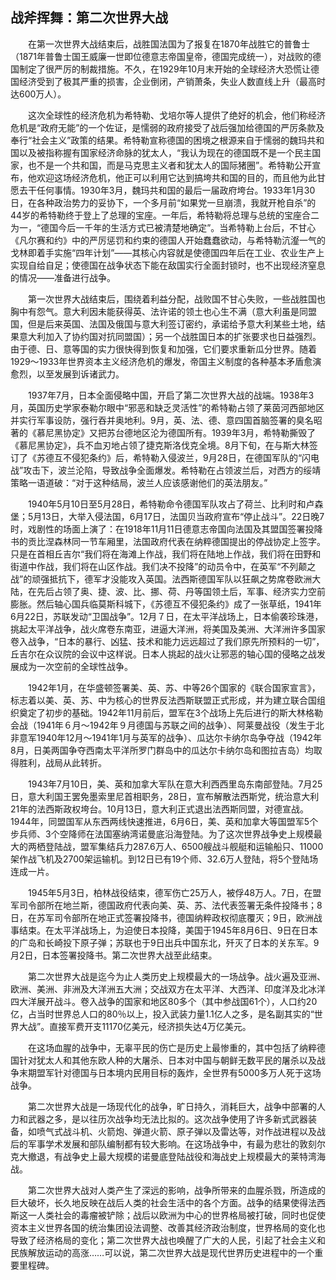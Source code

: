 ## 战斧挥舞：第二次世界大战

　　在第一次世界大战结束后，战胜国法国为了报复在1870年战胜它的普鲁士（1871年普鲁士国王威廉一世即位德意志帝国皇帝，德国完成统一），对战败的德国制定了很严厉的制裁措施。不久，在1929年10月末开始的全球经济大恐慌让德国经济受到了极其严重的损害，企业倒闭，产销萧条，失业人数直线上升（最高时达600万人）。

　　这次全球性的经济危机为希特勒、戈培尔等人提供了绝好的机会，他们称经济危机是“政府无能”的一个佐证，是懦弱的政府接受了战后强加给德国的严厉条款及奉行“社会主义”政策的结果。希特勒宣称德国的困境之根源来自于懦弱的魏玛共和国以及被指称握有国家经济命脉的犹太人，“我认为现在的德国既不是一个民主国家，也不是一个共和国，而是马克思主义者和犹太人的国际猪圈”。希特勒公开宣布，他欢迎这场经济危机，他正可以利用它达到搞垮共和国的目的，而且他为此甘愿去干任何事情。1930年3月，魏玛共和国的最后一届政府垮台。1933年1月30日，在各种政治势力的妥协下，一个多月前“如果党一旦崩溃，我就开枪自杀”的44岁的希特勒终于登上了总理的宝座。一年后，希特勒将总理与总统的宝座合二为一，“德国今后一千年的生活方式已被清楚地确定”。当希特勒上台后，不甘心《凡尔赛和约》中的严厉惩罚和约束的德国人开始蠢蠢欲动，与希特勒沆瀣一气的戈林即着手实施“四年计划”——其核心内容就是使德国四年后在工业、农业生产上实现自给自足；使德国在战争状态下能在敌国实行全面封锁时，也不出现经济窒息的情况——准备进行战争。

　　第一次世界大战结束后，围绕着利益分配，战败国不甘心失败，一些战胜国也胸中有怨气。意大利因未能获得英、法许诺的领土也心生不满（意大利虽是同盟国，但是后来英国、法国及俄国与意大利签订密约，承诺给予意大利某些土地，结果意大利加入了协约国对抗同盟国）；另一个战胜国日本的扩张要求也日益强烈。由于德、日、意等国的实力很快得到恢复和加强，它们要求重新瓜分世界。随着1929～1933年世界资本主义经济危机的爆发，帝国主义制度的各种基本矛盾愈演愈烈，以至发展到诉诸武力。

　　1937年7月，日本全面侵略中国，开启了第二次世界大战的战端。1938年3月，英国历史学家泰勒尔眼中“邪恶和缺乏灵活性”的希特勒占领了莱茵河西部地区并实行军事设防，强行吞并奥地利。9月，英、法、德、意四国首脑签署的臭名昭著的《慕尼黑协定》又把苏台德地区沦为德国所有。1939年3月，希特勒撕毁了《慕尼黑协定》，兵不血刃地占领了捷克斯洛伐克全境。8月下旬，在与斯大林签订了《苏德互不侵犯条约》后，希特勒入侵波兰，9月28日，在德国军队的“闪电战”攻击下，波兰沦陷，导致战争全面爆发。希特勒在占领波兰后，对西方的绥靖策略一语道破：“对于这种结局，波兰人应该感谢他们的英法朋友。”

　　1940年5月10日至5月28日，希特勒命令德国军队攻占了荷兰、比利时和卢森堡；5月13日，大举入侵法国，6月17日，法国贝当政府宣布“停止战斗”。22日晚7时，戏剧性的场面上演了：在1918年11月11日德意志帝国向法国及其盟国签署投降书的贡比涅森林同一节车厢里，法国政府代表在纳粹德国提出的停战协定上签字。只是在首相丘吉尔“我们将在海滩上作战，我们将在陆地上作战，我们将在田野和街道中作战，我们将在山区作战。我们决不投降”的动员令中，在英军“不列颠之战”的顽强抵抗下，德军才没能攻入英国。法西斯德国军队以狂飙之势席卷欧洲大陆，在先后占领了奥、捷、波、比、挪、荷、丹等国领土后，军事、经济实力空前膨胀。然后轴心国兵临莫斯科城下，《苏德互不侵犯条约》成了一张草纸，1941年6月22日，苏联发动“卫国战争”。12月７日，在太平洋战场上，日本偷袭珍珠港，挑起太平洋战争，战火席卷东南亚，进逼大洋洲，将美国及美洲、大洋洲许多国家卷入战争，“日本的暴行、凶猛、技术和能力远远超过了我们原先所预料的一切”，丘吉尔在众议院的会议中这样说。日本人挑起的战火让邪恶的轴心国的侵略之战发展成为一次空前的全球性战争。

　　1942年1月，在华盛顿签署美、英、苏、中等26个国家的《联合国家宣言》，标志着以美、英、苏、中为核心的世界反法西斯联盟正式形成，并为建立联合国组织奠定了初步的基础。1942年11月前后，盟军在3个战场上先后进行的斯大林格勒会战（1941年６月～1942年９月德国与苏联之间的战争）、阿莱曼战役（发生于北非意军1940年12月～1941年1月与英军的战争）、瓜达尔卡纳尔岛争夺战（1942年8月，日美两国争夺西南太平洋所罗门群岛中的瓜达尔卡纳尔岛和图拉吉岛）均取得胜利，战局从此转折。

　　1943年7月10日，美、英和加拿大军队在意大利西西里岛东南部登陆。7月25日，意大利国王罢免墨索里尼首相职务，28日，宣布解散法西斯党，统治意大利21年的法西斯政权垮台。10月13日，意大利正式退出法西斯同盟，对德宣战。1944年，同盟国军从东西两线快速推进，6月6日，美、英和加拿大等国盟军5个步兵师、3个空降师在法国塞纳湾诺曼底沿海登陆。为了这次世界战争史上规模最大的两栖登陆战，盟军集结兵力287.6万人、6500艘战斗舰艇和运输船只、11000架作战飞机及2700架运输机。到12日已有19个师、32.6万人登陆，将5个登陆场连成一片。

　　1945年5月3日，柏林战役结束，德军伤亡25万人，被俘48万人。7日，在盟军司令部所在地兰斯，德国政府代表向美、英、苏、法代表签署无条件投降书；8日，在苏军司令部所在地正式签署投降书，德国纳粹政权彻底覆灭；9日，欧洲战事结束。在太平洋战场上，为迫使日本投降，美国于1945年8月6日、9日在日本的广岛和长崎投下原子弹；苏联也于9日出兵中国东北，歼灭了日本的关东军。9月2日，日本签署投降书。第二次世界大战至此结束。

　　第二次世界大战是迄今为止人类历史上规模最大的一场战争。战火遍及亚洲、欧洲、美洲、非洲及大洋洲五大洲；交战双方在太平洋、大西洋、印度洋及北冰洋四大洋展开战斗。卷入战争的国家和地区80多个（其中参战国61个），人口约20亿，占当时世界总人口的80％以上，投入武装力量1.1亿人之多，是名副其实的“世界大战”。直接军费开支11170亿美元，经济损失达4万亿美元。

　　在这场血腥的战争中，无辜平民的伤亡是历史上最惨重的，其中包括了纳粹德国针对犹太人和其他东欧人种的大屠杀、日本对中国与朝鲜无数平民的屠杀以及战争末期盟军针对德国与日本境内民用目标的轰炸，全世界有5000多万人死于这场战争。

　　第二次世界大战是一场现代化的战争，旷日持久，消耗巨大，战争中部署的人力和武器之多，是以往历次战争均无法比拟的。这次战争使用了许多新式武器装备，如喷气式战斗机、火箭炮、弹道火箭、原子弹以及雷达等，对作战进程以及战后的军事学术发展和部队编制都有较大影响。在这场战争中，有最为悲壮的敦刻尔克大撤退，有战争史上最大规模的诺曼底登陆战役和海战史上规模最大的莱特湾海战。

　　第二次世界大战对人类产生了深远的影响，战争所带来的血腥杀戮，所造成的巨大破坏，长久地反映在战后人类的社会生活中的各个方面。战争的结果使得法西斯这一人类社会的毒瘤被铲除；战后以欧洲为中心的世界格局被打破，同时也促使资本主义世界各国的统治集团设法调整、改善其经济政治制度，世界格局的变化也导致了经济格局的变化；第二次世界大战也唤醒了广大的人民，引起了社会主义和民族解放运动的高涨……可以说，第二次世界大战是现代世界历史进程中的一个重要里程碑。
